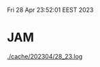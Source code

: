 Fri 28 Apr 23:52:01 EEST 2023
# JAM
<a href='./cache/202304/28_23.log'>./cache/202304/28_23.log</a>
